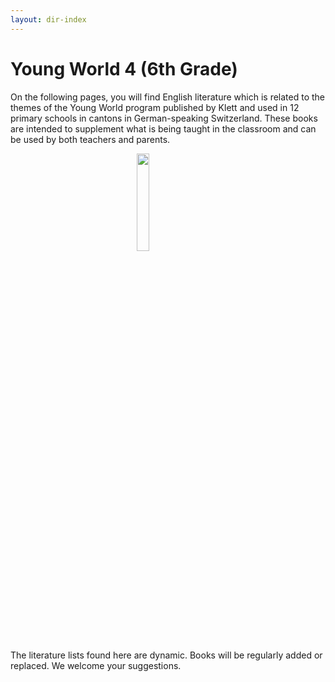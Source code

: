 ```yaml
---
layout: dir-index
---
```


# Young World 4 (6th Grade)

On the following pages, you will find English literature which is related to the themes of the Young World program published by Klett and used in 12 primary schools in cantons in German-speaking Switzerland. These books are intended to supplement what is being taught in the classroom and can be used by both teachers and parents.

<img src="https://i.imgur.com/ZBUJicZ.png" width="20%" style="display:block;margin-left:auto;margin-right:auto;" />

The literature lists found here are dynamic. Books will be regularly added or replaced. We welcome your suggestions.

<!--stackedit_data:
eyJoaXN0b3J5IjpbLTIwNjY0NDQ0MjMsODAzNDc4MjIyLC0xMz
I4MDU0MjY0LC0zMzMyOTY1NzIsLTM2OTk3NjkyOSwtNTMxNDc0
ODY3LDMzMDY3OTMzM119
-->